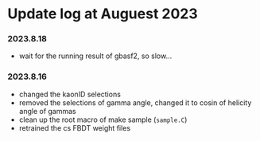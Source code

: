
# Update log at Auguest 2023

### 2023.8.18

- wait for the running result of gbasf2, so slow...

### 2023.8.16
- changed the kaonID selections
- removed the selections of gamma angle, changed it to cosin of helicity angle of gammas
- clean up the root macro of make sample (`sample.C`)
- retrained the cs FBDT weight files